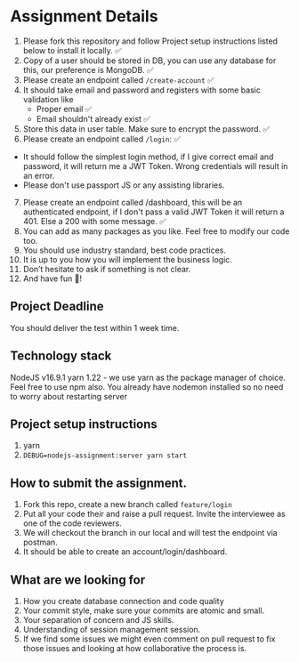 # Assignment Details

1. Please fork this repository and follow Project setup instructions listed below to install it locally. ✅
2. Copy of a user should be stored in DB, you can use any database for this, our preference is MongoDB. ✅
3. Please create an endpoint called `/create-account` ✅
4. It should take email and password and registers with some basic validation like
    - Proper email ✅
    - Email shouldn't already exist ✅
5. Store this data in user table. Make sure to encrypt the password. ✅
6. Please create an endpoint called `/login`: ✅
 - It should follow the simplest login method, if I give correct email and password, it will return me a JWT Token. Wrong credentials will result in an error. 
 - Please don't use passport JS or any assisting libraries. 
7. Please create an endpoint called /dashboard, this will be an authenticated endpoint, if I don't pass a valid JWT Token it will return a 401. Else a 200 with some message. ✅
8. You can add as many packages as you like. Feel free to modify our code too.
9. You should use industry standard, best code practices.
10. It is up to you how you will implement the business logic.
11. Don’t hesitate to ask if something is not clear.
12. And have fun 🎉!

## Project Deadline
You should deliver the test within 1 week time.

## Technology stack

NodeJS v16.9.1
yarn 1.22 - we use yarn as the package manager of choice. Feel free to use npm also. 
You already have nodemon installed so no need to worry about restarting server


## Project setup instructions

1. yarn
2. `DEBUG=nodejs-assignment:server yarn start`


## How to submit the assignment. 

1. Fork this repo, create a new branch called `feature/login`
2. Put all your code their and raise a pull request. Invite the interviewee as one of the code reviewers. 
3. We will checkout the branch in our local and will test the endpoint via postman. 
4. It should be able to create an account/login/dashboard. 

## What are we looking for 

1. How you create database connection and code quality
2. Your commit style, make sure your commits are atomic and small.
3. Your separation of concern and JS skills. 
4. Understanding of session management session.
5. If we find some issues we might even comment on pull request to fix those issues and looking at how collaborative the process is.  



